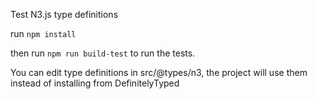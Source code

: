Test N3.js type definitions

run
``
npm install
``

then run ``npm run build-test`` to run the tests.

You can edit type definitions in src/@types/n3, the project will use them instead of installing from DefinitelyTyped
